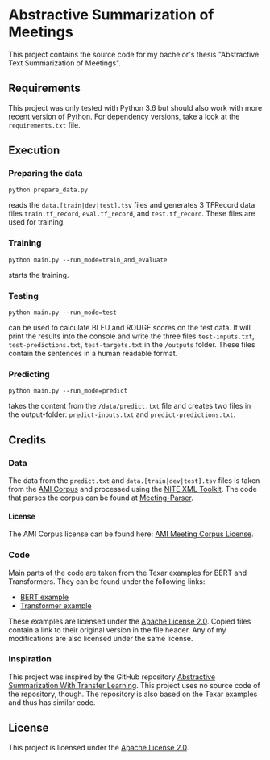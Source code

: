 # Abstractive Summarization of Meetings

This project contains the source code for my bachelor's thesis "Abstractive Text Summarization of Meetings".

## Requirements

This project was only tested with Python 3.6 but should also work with more recent version of Python.
For dependency versions, take a look at the `requirements.txt` file.

## Execution

### Preparing the data

```
python prepare_data.py
```

reads the `data.[train|dev|test].tsv` files and generates 3 TFRecord data files `train.tf_record`, `eval.tf_record`, and `test.tf_record`.
These files are used for training.

### Training

```
python main.py --run_mode=train_and_evaluate
```

starts the training.

### Testing

```
python main.py --run_mode=test
```

can be used to calculate BLEU and ROUGE scores on the test data.
It will print the results into the console and write the three files `test-inputs.txt`, `test-predictions.txt`, `test-targets.txt`
in the `/outputs` folder. These files contain the sentences in a human readable format.

### Predicting

```
python main.py --run_mode=predict
```

takes the content from the `/data/predict.txt` file and creates two files in the output-folder: `predict-inputs.txt` and
`predict-predictions.txt`.

## Credits

### Data

The data from the `predict.txt` and `data.[train|dev|test].tsv` files is taken from the [AMI Corpus](http://groups.inf.ed.ac.uk/ami/corpus/) 
and processed using the [NITE XML Toolkit](http://groups.inf.ed.ac.uk/nxt/index.shtml). The code that parses the corpus
can be found at [Meeting-Parser](https://github.com/Bastian/Meeting-Parser).

#### License

The AMI Corpus license can be found here: [AMI Meeting Corpus License](http://groups.inf.ed.ac.uk/ami/corpus/license.shtml).

### Code

Main parts of the code are taken from the Texar examples for BERT and Transformers. They can be found under
the following links:

* [BERT example](https://github.com/asyml/texar/blob/413e07f859acbbee979f274b52942edd57b335c1/examples/bert/)
* [Transformer example](https://github.com/asyml/texar/blob/413e07f859acbbee979f274b52942edd57b335c1/examples/transformer/)

These examples are licensed under the [Apache License 2.0](https://github.com/asyml/texar/blob/413e07f859acbbee979f274b52942edd57b335c1/LICENSE#).
Copied files contain a link to their original version in the file header. Any of my modifications
are also licensed under the same license.

### Inspiration

This project was inspired by the GitHub repository [Abstractive Summarization With Transfer Learning](https://github.com/santhoshkolloju/Abstractive-Summarization-With-Transfer-Learning).
This project uses no source code of the repository, though. The repository is also based on the Texar examples and thus
has similar code.

## License

This project is licensed under the [Apache License 2.0](/LICENSE).